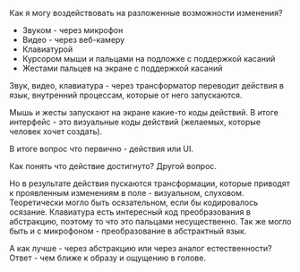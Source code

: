 Как я могу воздействовать на разложенные возможности изменения?

- Звуком - через микрофон
- Видео - через веб-камеру
- Клавиатурой
- Курсором мыши и пальцами на подложке с поддержкой касаний
- Жестами пальцев на экране с поддержкой касаний

Звук, видео, клавиатура - через трансформатор переводит действия в язык, внутренний процессам, которые от него запускаются.

Мышь и жесты запускают на экране какие-то коды действий. В итоге интерфейс - это визуальные коды действий (желаемых, которые человек хочет создать).

В итоге вопрос что первично - действия или UI.

Как понять что действие достигнуто? Другой вопрос.

Но в результате действия пускаются трансформации, которые приводят к проявленным изменениям в поле - визуальном, слуховом. Теоретически могло быть осязательном, если бы кодировалось осязание. Клавиатура есть интересный код преобразования в абстракцию, поэтому то что это пальцами несущественно. Так же могло быть и с микрофоном - преобразование в абстрактный язык.

А как лучше - через абстракцию или через аналог естественности? Ответ - чем ближе к образу и ощущению в голове.
